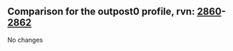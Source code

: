 ## Comparison for the outpost0 profile, rvn: [2860](https://github.com/PRO100KatYT/FortniteProfileRevisions/tree/main/profiles/outpost0/2860%20outpost0.json)-[2862](https://github.com/PRO100KatYT/FortniteProfileRevisions/tree/main/profiles/outpost0/2862%20outpost0.json)

No changes

